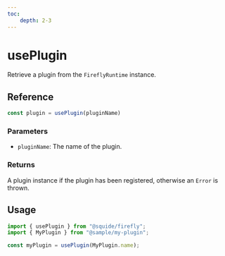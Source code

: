```yaml
---
toc:
    depth: 2-3
---
```


# usePlugin

Retrieve a plugin from the `FireflyRuntime` instance.

## Reference

```ts
const plugin = usePlugin(pluginName)
```

### Parameters

- `pluginName`: The name of the plugin.

### Returns

A plugin instance if the plugin has been registered, otherwise an `Error` is thrown.

## Usage

```ts !#4
import { usePlugin } from "@squide/firefly";
import { MyPlugin } from "@sample/my-plugin";

const myPlugin = usePlugin(MyPlugin.name);
```
